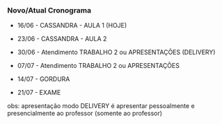 ### Novo/Atual Cronograma

* 16/06 - CASSANDRA - AULA 1 (HOJE)

* 23/06 - CASSANDRA - AULA 2 

* 30/06 - Atendimento TRABALHO 2 ou APRESENTAÇÕES (DELIVERY)

* 07/07 - Atendimento TRABALHO 2 ou APRESENTAÇÕES

* 14/07 - GORDURA

* 21/07 - EXAME

obs: apresentação modo DELIVERY é apresentar pessoalmente e presencialmente ao professor (somente ao professor)
